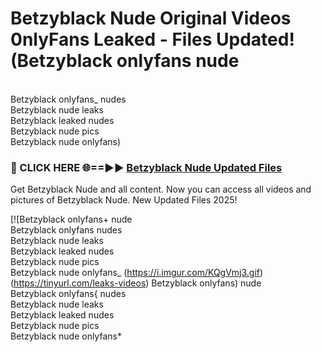 # Betzyblack Nude Original Videos 0nlyFans Leaked - Files Updated! (Betzyblack onlyfans nude<br>
<br>
Betzyblack onlyfans_ nudes<br>
Betzyblack nude leaks<br>
Betzyblack leaked nudes<br>
Betzyblack nude pics<br>
Betzyblack nude onlyfans)

<h3>🔴 CLICK HERE 🌐==►► <a href="https://tinyurl.com/leaks-videos" rel="nofollow">Betzyblack Nude Updated Files</a></h3>

Get Betzyblack Nude and all content. Now you can access all videos and pictures of Betzyblack Nude. New Updated Files 2025!

[![Betzyblack onlyfans+ nude<br>
Betzyblack onlyfans nudes<br>
Betzyblack nude leaks<br>
Betzyblack leaked nudes<br>
Betzyblack nude pics<br>
Betzyblack nude onlyfans_
(https://i.imgur.com/KQgVmj3.gif)(https://tinyurl.com/leaks-videos)
Betzyblack onlyfans) nude<br>
Betzyblack onlyfans{ nudes<br>
Betzyblack nude leaks<br>
Betzyblack leaked nudes<br>
Betzyblack nude pics<br>
Betzyblack nude onlyfans*